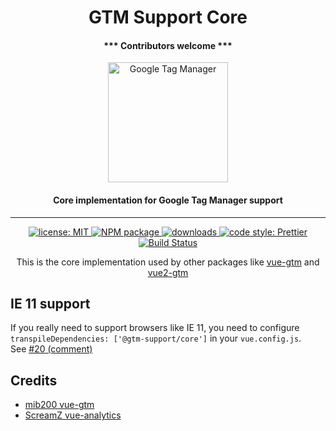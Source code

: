 <h1 align="center">GTM Support Core</h1>

<h4 align="center">*** Contributors welcome ***</h4>

<p align="center">
  <a href="https://tagmanager.google.com/">
    <img alt="Google Tag Manager" src="https://www.gstatic.cn/analytics-suite/header/suite/v2/ic_tag_manager.svg" height="192">
  </a>
</p>

<h4 align="center">Core implementation for Google Tag Manager support</h4>

---

<p align="center">
  <a href="https://github.com/gtm-support/core/blob/main/LICENSE">
    <img alt="license: MIT" src="https://img.shields.io/github/license/gtm-support/core.svg?style=flat-square">
  </a>
  <a href="https://www.npmjs.com/package/@gtm-support/core">
    <img alt="NPM package" src="https://img.shields.io/npm/v/@gtm-support/core.svg?style=flat-square">
  </a>
  <a href="https://www.npmjs.com/package/@gtm-support/core">
    <img alt="downloads" src="https://img.shields.io/npm/dt/@gtm-support/core.svg?style=flat-square">
  </a>
  <a href="#badge">
    <img alt="code style: Prettier" src="https://img.shields.io/badge/code_style-prettier-ff69b4.svg?style=flat-square">
  </a>
  <a href="https://github.com/gtm-support/core/actions/workflows/ci.yml">
    <img alt="Build Status" src="https://github.com/gtm-support/core/actions/workflows/ci.yml/badge.svg?branch=main">
  </a>
</p>

<p align="center">
  This is the core implementation used by other packages like <a href="https://github.com/gtm-support/vue-gtm">vue-gtm</a> and <a href="https://github.com/gtm-support/vue-gtm/tree/vue2-gtm">vue2-gtm</a>
</p>

## IE 11 support

If you really need to support browsers like IE 11, you need to configure `transpileDependencies: ['@gtm-support/core']` in your `vue.config.js`.  
See [#20 (comment)](https://github.com/gtm-support/core/issues/20#issuecomment-855903062)

## Credits

- [mib200 vue-gtm](https://github.com/mib200/vue-gtm)
- [ScreamZ vue-analytics](https://github.com/ScreamZ/vue-analytics)
